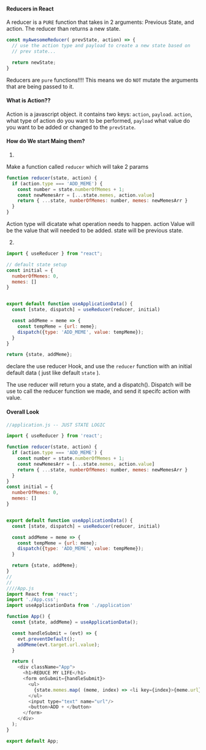 #### Reducers in React

A reducer is a `PURE` function that takes in 2 arguments: Previous State, and action. The reducer than returns a new state.

```js
const myAwesomeReducer( prevState, action) => {
  // use the action type and payload to create a new state based on
  // prev state...

  return newState;
}

```

Reducers are `pure` functions!!!! This means we do `NOT` mutate the arguments that are being passed to it.

#### What is Action??

Action is a javascript object. it contains two keys: `action`, `payload`. `action`, what type of action do you want to be performed, `payload` what value do you want to be added or changed to the `prevState`.


#### How do We start Maing them?

1.

Make a function called `reducer` which will take 2 params

```js
function reducer(state, action) {
  if (action.type === 'ADD_MEME') {
    const number = state.numberOfMemes + 1;
    const newMemesArr = [...state.memes, action.value]
    return { ...state, numberOfMemes: number, memes: newMemesArr }
  }
}
```
Action type will dicatate what operation needs to happen.
action Value will be the value that will needed to be added.
state will be previous state.


2.

```js
import { useReducer } from "react";

// default state setup
const initial = {
  numberOfMemes: 0,
  memes: []
}


export default function useApplicationData() {
  const [state, dispatch] = useReducer(reducer, initial)

  const addMeme = meme => {
    const tempMeme = {url: meme};
    dispatch({type: 'ADD_MEME', value: tempMeme});
  }
}

return {state, addMeme};
```

declare the use reducer Hook, and use the `reducer` function with
an initial default data ( just like default `state` ).

The use reducer will return you a state, and a dispatch().
Dispatch will be use to call the reducer function we made, and send it specifc action with value.


#### Overall Look


```js
//application.js -- JUST STATE LOGIC

import { useReducer } from 'react';

function reducer(state, action) {
  if (action.type === 'ADD_MEME') {
    const number = state.numberOfMemes + 1;
    const newMemesArr = [...state.memes, action.value]
    return { ...state, numberOfMemes: number, memes: newMemesArr }
  }
}
const initial = {
  numberOfMemes: 0,
  memes: []
}


export default function useApplicationData() {
  const [state, dispatch] = useReducer(reducer, initial)

  const addMeme = meme => {
    const tempMeme = {url: meme};
    dispatch({type: 'ADD_MEME', value: tempMeme});
  }

  return {state, addMeme};
}
//
//
////App.js
import React from 'react';
import './App.css';
import useApplicationData from './application'

function App() {
  const {state, addMeme} = useApplicationData();

  const handleSubmit = (evt) => {
    evt.preventDefault();
    addMeme(evt.target.url.value);
  }

  return (
    <div className="App">
      <h1>REDUCE MY LIFE</h1>
      <form onSubmit={handleSubmit}>
        <ul>
          {state.memes.map( (meme, index) => <li key={index}>{meme.url}</li>)}
        </ul>
        <input type="text" name="url"/>
        <button>ADD + </button>
      </form>
    </div>
  );
}

export default App;
```